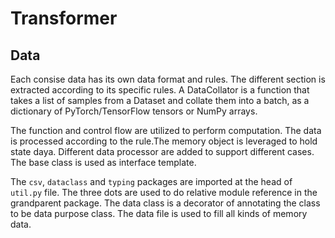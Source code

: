 # Transformer

## Data

Each consise data has its own data format and rules. The different section is extracted according to its specific rules. A DataCollator is a function that takes a list of samples from a Dataset and collate them into a batch, as a dictionary of PyTorch/TensorFlow tensors or NumPy arrays.

The function and control flow are utilized to perform computation. The data is processed according to the rule.The memory object is leveraged to hold state daya. Different data processor are added to support different cases. The base class is used as interface template.

The `csv`, `dataclass` and `typing` packages are imported at the head of `util.py` file. The three dots are used to do relative module reference in the grandparent package. The data class is a decorator of annotating the class to be data purpose class. The data file is used to fill all kinds of memory data.
